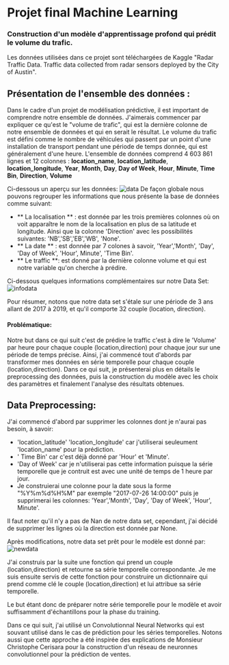# Projet final Machine Learning
### Construction d'un modèle d'apprentissage profond qui prédit le volume du trafic.
Les données utilisées dans ce projet sont téléchargées de Kaggle "Radar Traffic Data. Traffic data collected from radar sensors deployed by the City of Austin".

## Présentation de l'ensemble des données : 
Dans le cadre d'un projet de modélisation prédictive, il est important de comprendre notre ensemble de données. J'aimerais commencer par expliquer ce qu'est le "volume de trafic", qui est la dernière colonne de notre ensemble de données et qui en serait le résultat. Le volume du trafic est défini comme le nombre de véhicules qui passent par un point d'une installation de transport pendant une période de temps donnée, qui est généralement d'une heure. 
L'ensemble de données comprend 4 603 861 lignes et 12 colonnes : **location_name**, **location_latitude**, **location_longitude**, **Year**, **Month**, **Day**, **Day of Week**, **Hour**, **Minute**, **Time Bin**, **Direction**, **Volume**

Ci-dessous un aperçu sur les données:
![data](https://user-images.githubusercontent.com/72867518/102202614-d5202600-3ec7-11eb-98df-f3208b417d31.JPG)
De façon globale nous pouvons regrouper les informations que nous présente la base de données comme suivant:
- ** La localisation ** : est donnée par les trois premières colonnes où on voit apparaître le nom de la localisation en plus de sa latitude et longitude. Ainsi que la colonne 'Direction' avec les possibilités suivantes: 'NB','SB','EB','WB', 'None'.
- ** La date ** : est donnée par 7 colones à savoir, 'Year','Month', 'Day', 'Day of Week', 'Hour', Minute', 'Time Bin'.
- ** Le traffic **: est donné par la dernière colonne volume et qui est notre variable qu'on cherche à prédire.

Ci-dessous quelques informations complémentaires sur notre Data Set:
![infodata](https://user-images.githubusercontent.com/72867518/102204160-c8043680-3ec9-11eb-818a-dd4e4897ebe9.JPG)

Pour résumer, notons que notre data set s'étale sur une période de 3 ans allant de 2017 à 2019, et qu'il comporte 32 couple (location, direction).

#### Problématique:
Notre but dans ce qui suit c'est de prédire le traffic c'est à dire le 'Volume' par heure pour chaque couple (location,direction) pour chaque jour sur une période de temps précise. Ainsi, j'ai commencé tout d'abords par transformer mes données en série temporelle pour chaque couple (location,direction). Dans ce qui suit, je présenterai plus en détails le preprocessing des données, puis la construction du modèle avec les choix des paramètres et finalement l'analyse des résultats obtenues.

## Data Preprocessing:
J'ai commencé d'abord par supprimer les colonnes dont je n'aurai pas besoin, à savoir:
- 'location_latitude' 'location_longitude' car j'utiliserai seuleument 'location_name' pour la prédiction.
- ' Time Bin' car c'est déjà donné par 'Hour' et 'Minute'.
- 'Day of Week' car je n'utiliserai pas cette information puisque la série temporelle que je contruit est avec une unité de temps de 1 heure par jour.
-  Je construierai une colonne pour la date sous la forme "%Y%m%d%H%M" par exemple "2017-07-26 14:00:00" puis je supprimerai les colonnes: 'Year','Month', 'Day', 'Day of Week', 'Hour', Minute'.

Il faut noter qu'il n'y a pas de Nan de notre data set, cependant, j'ai décidé de supprimer les lignes où la direction est donnée par None.

Après modifications, notre data set prêt pour le modèle est donné par:
![newdata](https://user-images.githubusercontent.com/72867518/102208655-f9800080-3ecf-11eb-83d7-8d1c2b85a280.JPG)

J'ai construis par la suite une fonction qui prend un couple (location,direction) et retourne sa série temporelle correspondante. Je me suis ensuite servis de cette fonction pour construire un dictionnaire qui prend comme clé le couple (location,direction) et lui attribue sa série temporelle.

Le but étant donc de préparer notre série temporelle pour le modèle et avoir suffisamment d'échantillons pour la phase du training.

Dans ce qui suit, j'ai utilisé un Convolutionnal Neural Networks qui est souvant utilisé dans le cas de prédiction pour les séries temporelles. Notons aussi que cette approche a été inspirée des explications de Monsieur Christophe Cerisara pour la construction d'un réseau de neuronnes convolutionnel pour la prédiction de ventes.


